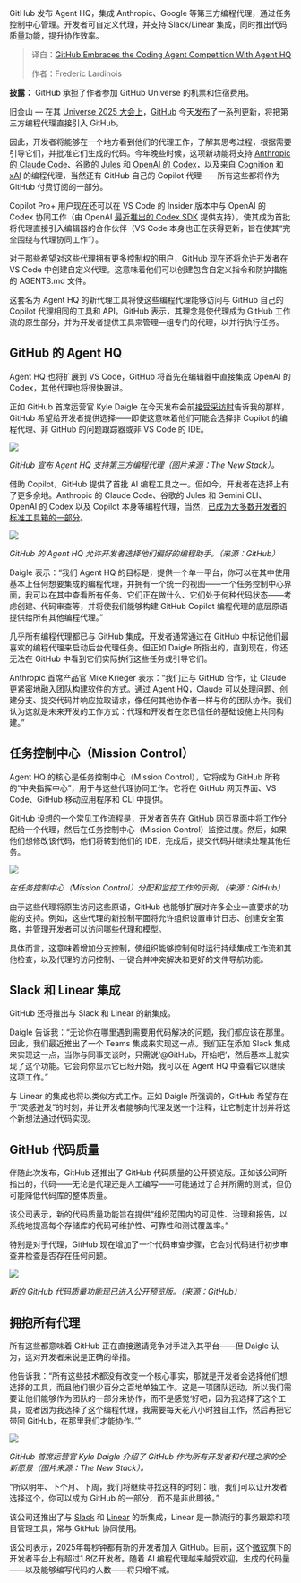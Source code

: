
<!--
title: GitHub携Agent HQ入局，全面拥抱AI编程智能体大战
cover: https://cdn.thenewstack.io/media/2025/10/3fb0a441-img_2704-scaled.jpg
summary: GitHub 发布 Agent HQ，集成 Anthropic、Google 等第三方编程代理，通过任务控制中心管理。开发者可自定义代理，并支持 Slack/Linear 集成，同时推出代码质量功能，提升协作效率。
-->

GitHub 发布 Agent HQ，集成 Anthropic、Google 等第三方编程代理，通过任务控制中心管理。开发者可自定义代理，并支持 Slack/Linear 集成，同时推出代码质量功能，提升协作效率。

> 译自：[GitHub Embraces the Coding Agent Competition With Agent HQ](https://thenewstack.io/github-embraces-the-coding-agent-competition-with-agent-hq/)
> 
> 作者：Frederic Lardinois

**披露：** GitHub 承担了作者参加 GitHub Universe 的机票和住宿费用。

旧金山 — 在其 [Universe 2025 大会上](https://githubuniverse.com/)，[GitHub](https://github.com/) 今天[发布](https://github.blog/news-insights/company-news/welcome-home-agents/)了一系列更新，将把第三方编程代理直接引入 GitHub。

因此，开发者将能够在一个地方看到他们的代理工作，了解其思考过程，根据需要引导它们，并批准它们生成的代码。今年晚些时候，这项新功能将支持 [Anthropic 的 Claude Code](https://thenewstack.io/anthropics-claude-code-comes-to-web-and-mobile/)、[谷歌的](https://cloud.google.com/?utm_content=inline+mention) [Jules](https://thenewstack.io/agentic-coding-how-googles-jules-comparestoclaudecode/) 和 [OpenAI 的 Codex](https://thenewstack.io/openai-launches-a-new-gpt-5-model-for-its-codex-coding-agent/)，以及来自 [Cognition](https://cognition.ai/) 和 [xAI](https://x.ai/) 的编程代理，当然还有 GitHub 自己的 Copilot 代理——所有这些都将作为 GitHub 付费订阅的一部分。

Copilot Pro+ 用户现在还可以在 VS Code 的 Insider 版本中与 OpenAI 的 Codex 协同工作（由 OpenAI [最近推出的 Codex SDK](https://thenewstack.io/openai-launches-a-new-gpt-5-model-for-its-codex-coding-agent/) 提供支持），使其成为首批将代理直接引入编辑器的合作伙伴（VS Code 本身也正在获得更新，旨在使其“完全围绕与代理协同工作”）。

对于那些希望对这些代理拥有更多控制权的用户，GitHub 现在还将允许开发者在 VS Code 中创建自定义代理。这意味着他们可以创建包含自定义指令和防护措施的 AGENTS.md 文件。

这套名为 Agent HQ 的新代理工具将使这些编程代理能够访问与 GitHub 自己的 Copilot 代理相同的工具和 API。GitHub 表示，其理念是使代理成为 GitHub 工作流的原生部分，并为开发者提供工具来管理一组专门的代理，以并行执行任务。

## GitHub 的 Agent HQ

Agent HQ 也将扩展到 VS Code，GitHub 将首先在编辑器中直接集成 OpenAI 的 Codex，其他代理也将很快跟进。

正如 GitHub 首席运营官 Kyle Daigle 在今天发布会前[接受采访时](https://youtu.be/5oZAm5fHziA?si=7IO6yYXoC9afY5AO)告诉我的那样，GitHub 希望给开发者提供选择——即使这意味着他们可能会选择非 Copilot 的编程代理、非 GitHub 的问题跟踪器或非 VS Code 的 IDE。

[![](https://cdn.thenewstack.io/media/2025/10/527549ea-c7f5cae8-11c9-44f3-842a-a5fde3f4d5b7-scaled.jpg)](https://cdn.thenewstack.io/media/2025/10/527549ea-c7f5cae8-11c9-44f3-842a-a5fde3f4d5b7-scaled.jpg)

*GitHub 宣布 Agent HQ 支持第三方编程代理（图片来源：The New Stack）。*

借助 Copilot，GitHub 提供了首批 AI 编程工具之一。但如今，开发者在选择上有了更多余地。Anthropic 的 Claude Code、谷歌的 Jules 和 Gemini CLI、OpenAI 的 Codex 以及 Copilot 本身等编程代理，当然，[已成为大多数开发者的标准工具箱的一部分](https://thenewstack.io/ai-has-won-googles-dora-study-shows-universal-dev-adoption/)。

[![](https://cdn.thenewstack.io/media/2025/10/077324cd-3rd-party-agent-ui-1-1024x560.jpg)](https://cdn.thenewstack.io/media/2025/10/077324cd-3rd-party-agent-ui-1-1024x560.jpg)

*GitHub 的 Agent HQ 允许开发者选择他们偏好的编程助手。（来源：GitHub）*

Daigle 表示：“我们 Agent HQ 的目标是，提供一个单一平台，你可以在其中使用基本上任何想要集成的编程代理，并拥有一个统一的视图——一个任务控制中心界面，我可以在其中查看所有任务、它们正在做什么、它们处于何种代码状态——考虑创建、代码审查等，并将使我们能够构建 GitHub Copilot 编程代理的底层原语提供给所有其他编程代理。”

几乎所有编程代理都已与 GitHub 集成，开发者通常通过在 GitHub 中标记他们最喜欢的编程代理来启动后台代理任务。但正如 Daigle 所指出的，直到现在，你还无法在 GitHub 中看到它们实际执行这些任务或引导它们。

Anthropic 首席产品官 Mike Krieger 表示：“我们正与 GitHub 合作，让 Claude 更紧密地融入团队构建软件的方式。通过 Agent HQ，Claude 可以处理问题、创建分支、提交代码并响应拉取请求，像任何其他协作者一样与你的团队协作。我们认为这就是未来开发的工作方式：代理和开发者在您已信任的基础设施上共同构建。”

## 任务控制中心（Mission Control）

Agent HQ 的核心是任务控制中心（Mission Control），它将成为 GitHub 所称的“中央指挥中心”，用于与这些代理协同工作。它将在 GitHub 网页界面、VS Code、GitHub 移动应用程序和 CLI 中提供。

GitHub 设想的一个常见工作流程是，开发者首先在 GitHub 网页界面中将工作分配给一个代理，然后在任务控制中心（Mission Control）监控进度。然后，如果他们想修改该代码，他们将转到他们的 IDE，完成后，提交代码并继续处理其他任务。

[![](https://cdn.thenewstack.io/media/2025/10/bc83de4d-ezgif-504f7f231e73af.gif)](https://cdn.thenewstack.io/media/2025/10/bc83de4d-ezgif-504f7f231e73af.gif)

*在任务控制中心（Mission Control）分配和监控工作的示例。（来源：GitHub）*

由于这些代理将原生访问这些原语，GitHub 也能够扩展对许多企业一直要求的功能的支持。例如，这些代理的新控制平面将允许组织设置审计日志、创建安全策略，并管理开发者可以访问哪些代理和模型。

具体而言，这意味着增加分支控制，使组织能够控制何时运行持续集成工作流和其他检查，以及代理的访问控制、一键合并冲突解决和更好的文件导航功能。

## Slack 和 Linear 集成

GitHub 还将推出与 Slack 和 Linear 的新集成。

Daigle 告诉我：“无论你在哪里遇到需要用代码解决的问题，我们都应该在那里。因此，我们最近推出了一个 Teams 集成来实现这一点。我们正在添加 Slack 集成来实现这一点，当你与同事交谈时，只需说‘@GitHub，开始吧’，然后基本上就实现了这个功能。它会向你显示它已经开始，我可以在 Agent HQ 中查看它以继续这项工作。”

与 Linear 的集成也将以类似方式工作。正如 Daigle 所强调的，GitHub 希望存在于“灵感迸发”的时刻，并让开发者能够向代理发送一个注释，让它制定计划并将这个新想法通过代码实现。

## GitHub 代码质量

伴随此次发布，GitHub 还推出了 GitHub 代码质量的公开预览版。正如该公司所指出的，代码——无论是代理还是人工编写——可能通过了合并所需的测试，但仍可能降低代码库的整体质量。

该公司表示，新的代码质量功能旨在提供“组织范围内的可见性、治理和报告，以系统地提高每个存储库的代码可维护性、可靠性和测试覆盖率。”

特别是对于代理，GitHub 现在增加了一个代码审查步骤，它会对代码进行初步审查并检查是否存在任何问题。

[![](https://cdn.thenewstack.io/media/2025/10/69d4e408-code-quality.png)](https://cdn.thenewstack.io/media/2025/10/69d4e408-code-quality.png)

*新的 GitHub 代码质量功能现已进入公开预览版。（来源：GitHub）*

## 拥抱所有代理

所有这些都意味着 GitHub 正在直接邀请竞争对手进入其平台——但 Daigle 认为，这对开发者来说是正确的举措。

他告诉我：“所有这些技术都没有改变一个核心事实，那就是开发者会选择他们想选择的工具，而且他们很少百分之百地单独工作。这是一项团队运动，所以我们需要让他们能够作为团队的一部分来协作，而不是感觉‘好吧，因为我选择了这个工具，或者因为我选择了这个编程代理，我需要每天花八小时独自工作，然后再把它带回 GitHub，在那里我们才能协作。’”

[![](https://cdn.thenewstack.io/media/2025/10/38377782-914a8511-b234-474d-92b4-255935e13dab-scaled.jpg)](https://cdn.thenewstack.io/media/2025/10/38377782-914a8511-b234-474d-92b4-255935e13dab-scaled.jpg)

*GitHub 首席运营官 Kyle Daigle 介绍了 GitHub 作为所有开发者和代理之家的全新愿景（图片来源：The New Stack）。*

“所以明年、下个月、下周，我们将继续寻找这样的时刻：哦，我们可以让开发者选择这个，你可以成为 GitHub 的一部分，而不是非此即彼。”

该公司还推出了与 [Slack](https://api.slack.com/?utm_content=inline+mention) 和 [Linear](https://linear.app/) 的新集成，Linear 是一款流行的事务跟踪和项目管理工具，常与 GitHub 协同使用。

该公司表示，2025年每秒钟都有新的开发者加入 GitHub。目前，这个[微软](https://news.microsoft.com/?utm_content=inline+mention)旗下的开发者平台上有超过1.8亿开发者。随着 AI 编程代理越来越受欢迎，生成的代码量——以及能够编写代码的人数——将只增不减。